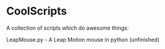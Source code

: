 # CoolScripts

A collection of scripts which do awesome things:

LeapMouse.py - A Leap Motion mouse in python (unfinished)
